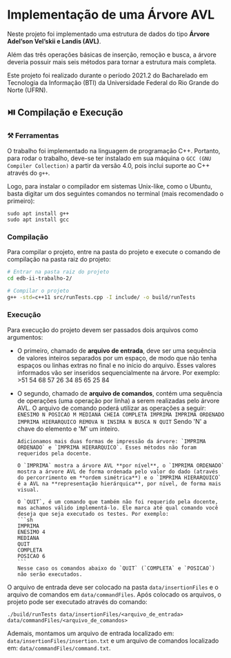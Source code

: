 # Implementação de uma Árvore AVL

Neste projeto foi implementado uma estrutura de dados do tipo **Árvore Adel’son Vel’skii e Landis (AVL)**.

Além das três operações básicas de inserção, remoção e busca, a árvore deveria possuir mais seis métodos para tornar a estrutura mais completa.

Este projeto foi realizado durante o período 2021.2 do Bacharelado em Tecnologia da Informação (BTI) da Universidade Federal do Rio Grande do Norte (UFRN).

## ⏯️ Compilação e Execução

### ⚒️ Ferramentas

O trabalho foi implementado na linguagem de programação C++. Portanto, para rodar o trabalho, deve-se ter instalado em sua máquina o `GCC (GNU Compiler Collection)` a partir da versão 4.0, pois inclui suporte ao C++ através do `g++`.

Logo, para instalar o compilador em sistemas Unix-like, como o Ubuntu, basta digitar um dos seguintes comandos no terminal (mais recomendado o primeiro):

```console
sudo apt install g++
sudo apt install gcc
```

### Compilação

Para compilar o projeto, entre na pasta do projeto e execute o comando de compilação na pasta raiz do projeto:

```sh
# Entrar na pasta raiz do projeto
cd edb-ii-trabalho-2/

# Compilar o projeto
g++ -std=c++11 src/runTests.cpp -I include/ -o build/runTests
```

### Execução

Para execução do projeto devem ser passados dois arquivos como argumentos:

- O primeiro, chamado de **arquivo de entrada**, deve ser uma sequência de valores inteiros separados por um espaço, de modo que não tenha espaços ou linhas extras no final e no início do arquivo. Esses valores informados vão ser inseridos sequencialmente na árvore.
  Por exemplo: >51 54 68 57 26 34 85 65 25 84
- O segundo, chamado de **arquivo de comandos**, contém uma sequência de operações (uma operação por linha) a serem realizadas pelo árvore AVL.
  O arquivo de comando poderá utilizar as operações a seguir:
  `ENESIMO N POSICAO M MEDIANA CHEIA COMPLETA IMPRIMA IMPRIMA ORDENADO IMPRIMA HIERARQUICO REMOVA N INSIRA N BUSCA N QUIT`
  Sendo 'N' a chave do elemento e 'M' um inteiro.

      Adicionamos mais duas formas de impressão da árvore: `IMPRIMA ORDENADO` e `IMPRIMA HIERARQUICO`. Esses métodos não foram requeridos pela docente.

      O `IMPRIMA` mostra a árvore AVL **por nível**, o `IMPRIMA ORDENADO` mostra a árvore AVL de forma ordenada pelo valor do dado (através do percorrimento em **ordem simétrica**) e o `IMPRIMA HIERARQUICO` é a AVL na **representação hierárquica**, por nível, de forma mais visual.

      O `QUIT`, é um comando que também não foi requerido pela docente, mas achamos válido implementá-lo. Ele marca até qual comando você deseja que seja executado os testes. Por exemplo:
      ```sh
      IMPRIMA
      ENESIMO 4
      MEDIANA
      QUIT
      COMPLETA
      POSICAO 6
      ```
      Nesse caso os comandos abaixo do `QUIT` (`COMPLETA` e `POSICAO`) não serão executados.

O arquivo de entrada deve ser colocado na pasta `data/insertionFiles` e o arquivo de comandos em `data/commandFiles`. Após colocado os arquivos, o projeto pode ser executado através do comando:

```console
./build/runTests data/insertionFiles/<arquivo_de_entrada> data/commandFiles/<arquivo_de_comandos>
```

Ademais, montamos um arquivo de entrada localizado em: `data/insertionFiles/insertion.txt` e um arquivo de comandos localizado em: `data/commandFiles/command.txt`.
